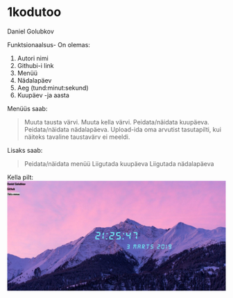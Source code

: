 # 1kodutoo
Daniel Golubkov

Funktsionaalsus-
On olemas:
1. Autori nimi
2. Githubi-i link
3. Menüü
4. Nädalapäev
5. Aeg (tund:minut:sekund)
6. Kuupäev -ja aasta

Menüüs saab:
> Muuta tausta värvi.
> Muuta kella värvi.
> Peidata/näidata kuupäeva.
> Peidata/näidata nädalapäeva.
> Upload-ida oma arvutist tasutapilti, kui näiteks tavaline taustavärv ei meeldi.

Lisaks saab:
> Peidata/näidata menüü
> Liigutada kuupäeva
> Liigutada nädalapäeva

Kella pilt:
![Screenshot](SavedImage.JPG)
